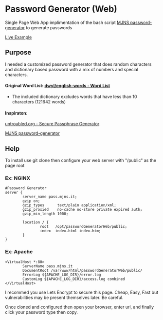 # Password Generator (Web)
Single Page Web App implimentation of the bash script [MJNS password-generator](https://github.com/mjnshosting/password-generator) to generate passwords


[Live Example](http://pass.mjns.it)

## Purpose
I needed a customized password generator that does random characters and dictionary based password with a mix of numbers and special characters.
 
#### Original Word List: [dwyl/english-words - Word List ](https://github.com/dwyl/english-words)
* The included dictionary excludes words that have less than 10 characters (121642 words)
#### Inspiraton: 
[untroubled.org - Secure Passphrase Generator](https://untroubled.org/pwgen/ppgen.cgi) 

[MJNS password-generator](https://github.com/mjnshosting/password-generator)

## Help
To install use git clone then configure your web server with "<install dir>/public" as the page root
### Ex: NGINX
```
#Password Generator
server {
        server_name pass.mjns.it;
        gzip on;
        gzip_types      text/plain application/xml;
        gzip_proxied    no-cache no-store private expired auth;
        gzip_min_length 1000;

        location / {
                root   /opt/passwordGeneratorWeb/public;
                index  index.html index.htm;
        }
}
```
### Ex: Apache
```
<VirtualHost *:80>
        ServerName pass.mjns.it
        DocumentRoot /var/www/html/passwordGeneratorWeb/public/
        ErrorLog ${APACHE_LOG_DIR}/error.log
        CustomLog ${APACHE_LOG_DIR}/access.log combined
</VirtualHost>
```
I recommed you use Lets Encrypt to secure this page. Cheap, Easy, Fast but vulnerabilities may be present themselves later. Be careful.

Once cloned and configured then open your browser, enter url, and finally click your password type then copy.
